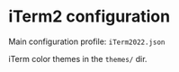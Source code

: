 # iTerm2 configuration

Main configuration profile: `iTerm2022.json`

iTerm color themes in the `themes/` dir.
